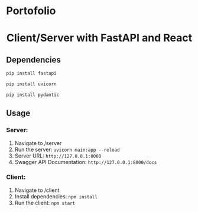 # Portofolio


<h1 align="center">Client/Server with FastAPI and React</h1>
<p>
</p>

## Dependencies
```sh
pip install fastapi
```

```sh
pip install uvicorn
```

```sh
pip install pydantic
```

## Usage

### Server:
1. Navigate to /server
2. Run the server: `uvicorn main:app --reload`
3. Server URL: `http://127.0.0.1:8000`
4. Swagger API Documentation: `http://127.0.0.1:8000/docs`

### Client:
1. Navigate to /client
2. Install dependencies: `npm install`
3. Run the client: `npm start`
